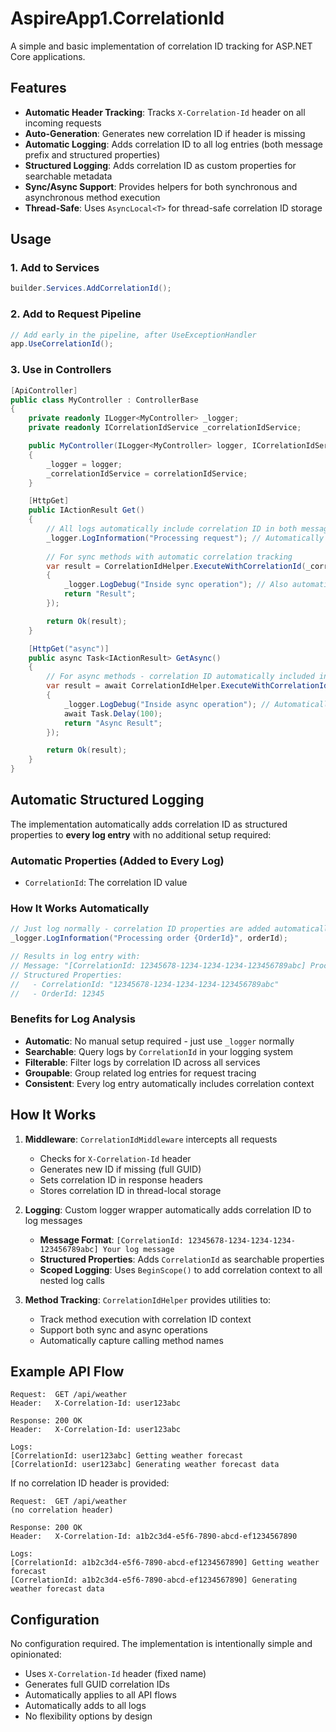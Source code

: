 # AspireApp1.CorrelationId

A simple and basic implementation of correlation ID tracking for ASP.NET Core applications.

## Features

- **Automatic Header Tracking**: Tracks `X-Correlation-Id` header on all incoming requests
- **Auto-Generation**: Generates new correlation ID if header is missing
- **Automatic Logging**: Adds correlation ID to all log entries (both message prefix and structured properties)
- **Structured Logging**: Adds correlation ID as custom properties for searchable metadata
- **Sync/Async Support**: Provides helpers for both synchronous and asynchronous method execution
- **Thread-Safe**: Uses `AsyncLocal<T>` for thread-safe correlation ID storage

## Usage

### 1. Add to Services

```csharp
builder.Services.AddCorrelationId();
```

### 2. Add to Request Pipeline

```csharp
// Add early in the pipeline, after UseExceptionHandler
app.UseCorrelationId();
```

### 3. Use in Controllers

```csharp
[ApiController]
public class MyController : ControllerBase
{
    private readonly ILogger<MyController> _logger;
    private readonly ICorrelationIdService _correlationIdService;

    public MyController(ILogger<MyController> logger, ICorrelationIdService correlationIdService)
    {
        _logger = logger;
        _correlationIdService = correlationIdService;
    }

    [HttpGet]
    public IActionResult Get()
    {
        // All logs automatically include correlation ID in both message and structured properties
        _logger.LogInformation("Processing request"); // Automatically includes CorrelationId
        
        // For sync methods with automatic correlation tracking
        var result = CorrelationIdHelper.ExecuteWithCorrelationId(_correlationIdService, () =>
        {
            _logger.LogDebug("Inside sync operation"); // Also automatically includes correlation ID
            return "Result";
        });

        return Ok(result);
    }

    [HttpGet("async")]
    public async Task<IActionResult> GetAsync()
    {
        // For async methods - correlation ID automatically included in all logs
        var result = await CorrelationIdHelper.ExecuteWithCorrelationIdAsync(_correlationIdService, async () =>
        {
            _logger.LogDebug("Inside async operation"); // Automatically includes correlation ID
            await Task.Delay(100);
            return "Async Result";
        });

        return Ok(result);
    }
}
```

## Automatic Structured Logging

The implementation automatically adds correlation ID as structured properties to **every log entry** with no additional setup required:

### Automatic Properties (Added to Every Log)
- `CorrelationId`: The correlation ID value

### How It Works Automatically
```csharp
// Just log normally - correlation ID properties are added automatically
_logger.LogInformation("Processing order {OrderId}", orderId);

// Results in log entry with:
// Message: "[CorrelationId: 12345678-1234-1234-1234-123456789abc] Processing order 12345"
// Structured Properties: 
//   - CorrelationId: "12345678-1234-1234-1234-123456789abc"
//   - OrderId: 12345
```

### Benefits for Log Analysis
- **Automatic**: No manual setup required - just use `_logger` normally
- **Searchable**: Query logs by `CorrelationId` in your logging system
- **Filterable**: Filter logs by correlation ID across all services  
- **Groupable**: Group related log entries for request tracing
- **Consistent**: Every log entry automatically includes correlation context

## How It Works

1. **Middleware**: `CorrelationIdMiddleware` intercepts all requests
   - Checks for `X-Correlation-Id` header
   - Generates new ID if missing (full GUID)
   - Sets correlation ID in response headers
   - Stores correlation ID in thread-local storage

2. **Logging**: Custom logger wrapper automatically adds correlation ID to log messages
   - **Message Format**: `[CorrelationId: 12345678-1234-1234-1234-123456789abc] Your log message`
   - **Structured Properties**: Adds `CorrelationId` as searchable properties
   - **Scoped Logging**: Uses `BeginScope()` to add correlation context to all nested log calls

3. **Method Tracking**: `CorrelationIdHelper` provides utilities to:
   - Track method execution with correlation ID context
   - Support both sync and async operations
   - Automatically capture calling method names

## Example API Flow

```
Request:  GET /api/weather
Header:   X-Correlation-Id: user123abc

Response: 200 OK
Header:   X-Correlation-Id: user123abc

Logs:
[CorrelationId: user123abc] Getting weather forecast
[CorrelationId: user123abc] Generating weather forecast data
```

If no correlation ID header is provided:

```
Request:  GET /api/weather
(no correlation header)

Response: 200 OK
Header:   X-Correlation-Id: a1b2c3d4-e5f6-7890-abcd-ef1234567890

Logs:
[CorrelationId: a1b2c3d4-e5f6-7890-abcd-ef1234567890] Getting weather forecast
[CorrelationId: a1b2c3d4-e5f6-7890-abcd-ef1234567890] Generating weather forecast data
```

## Configuration

No configuration required. The implementation is intentionally simple and opinionated:
- Uses `X-Correlation-Id` header (fixed name)
- Generates full GUID correlation IDs
- Automatically applies to all API flows
- Automatically adds to all logs
- No flexibility options by design
